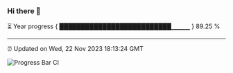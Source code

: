 ### Hi there 👋

⏳ Year progress { ██████████████████████████▁▁▁▁ } 89.25 %

---

⏰ Updated on Wed, 22 Nov 2023 18:13:24 GMT

![Progress Bar CI](https://github.com/liununu/liununu/workflows/Progress%20Bar%20CI/badge.svg)
